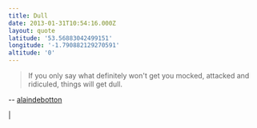 ```yaml
---
title: Dull
date: 2013-01-31T10:54:16.000Z
layout: quote
latitude: '53.56883042499151'
longitude: '-1.790882129270591'
altitude: '0'
---
```

> If you only say what definitely won't get you mocked, attacked and ridiculed, things will get dull. 

-- [alaindebotton](https://twitter.com/alaindebotton/status/296126047601188864)



 |
